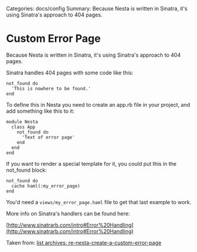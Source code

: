 Categories: docs/config
Summary: Because Nesta is written in Sinatra, it's using Sinatra's approach to 404 pages.

# Custom Error Page

Because Nesta is written in Sinatra, it's using Sinatra's approach to 404 pages.

Sinatra handles 404 pages with some code like this:

    not_found do
      'This is nowhere to be found.'
    end

To define this in Nesta you need to create an app.rb file in your project,
and add something like this to it:

    module Nesta
      class App
        not_found do
          'Text of error page'
        end
      end
    end

If you want to render a special template for it, you could put this in the
not_found block:

    not_found do
      cache haml(:my_error_page)
    end

You'd need a `views/my_error_page.haml` file to get that last example to work.

More info on Sinatra's handlers can be found here:

[http://www.sinatrarb.com/intro#Error%20Handling](http://www.sinatrarb.com/intro#Error%20Handling)

Taken from: [list archives: re-nesta-create-a-custom-error-page](http://librelist.com/browser//nesta/2011/11/28/re-nesta-create-a-custom-error-page-82/)
